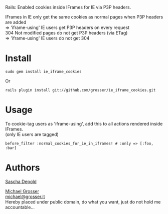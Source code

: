 Rails: Enabled cookies inside IFrames for IE via P3P headers.<br/>

IFrames in IE only get the same cookies as normal pages when P3P headers are added<br/>
=> 'iframe-using' IE users get P3P headers on every request<br/>
304 Not modified pages do not get P3P headers (via ETag)<br/>
=> 'iframe-using' IE users do not get 304

Install
=======
    sudo gem install ie_iframe_cookies
Or

    rails plugin install git://github.com/grosser/ie_iframe_cookies.git


Usage
=====
To cookie-tag users as 'iframe-using', add this to all actions rendered inside IFrames.<br/>
(only IE users are tagged)

    before_filter :normal_cookies_for_ie_in_iframes! # :only => [:foo, :bar]

Authors
=======
[Sascha Depold](https://github.com/sdepold)

[Michael Grosser](http://grosser.it)<br/>
michael@grosser.it<br/>
Hereby placed under public domain, do what you want, just do not hold me accountable...
